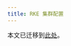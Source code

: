 ```yaml
---
title: RKE 集群配置
---
```


本文已迁移到[此处](../../../reference-guides/cluster-configuration/rancher-server-configuration/rke1-cluster-configuration.md)。
